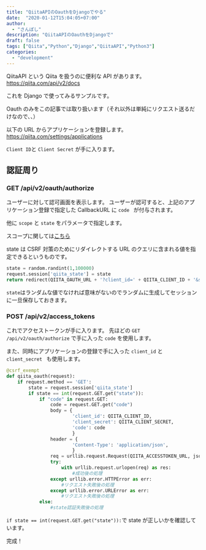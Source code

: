```yaml
---
title: "QiitaAPIのOauthをDjangoでやる"
date:  "2020-01-12T15:04:05+07:00"
author:
  - "さんぽし"
description: "QiitaAPIのOauthをDjangoで"
draft: false
tags: ["Qiita","Python","Django","QiitaAPI","Python3"]
categories:
  - "development"
---
```


QiitaAPI という Qiita を扱うのに便利な API があります。
https://qiita.com/api/v2/docs

これを Django で使ってみるサンプルです。

Oauth のみをこの記事では取り扱います（それ以外は単純にリクエスト送るだけなので、、）

以下の URL からアプリケーションを登録します。
https://qiita.com/settings/applications

`Client ID`と `Client Secret` が手に入ります。

## 認証周り
### GET /api/v2/oauth/authorize

ユーザーに対して認可画面を表示します。
ユーザーが認可すると、上記のアプリケーション登録で指定した CallbackURL に `code ` が付与されます。

他に `scope` と `state` をパラメータで指定します。

スコープに関しては[こちら](https://qiita.com/api/v2/docs#%E3%82%B9%E3%82%B3%E3%83%BC%E3%83%97)

state は CSRF 対策のためにリダイレクトする URL のクエリに含まれる値を指定できるというものです。

```Python
state = random.randint(1,100000)
request.session['qiita_state'] = state
return redirect(QIITA_OAUTH_URL + '?client_id=' + QIITA_CLIENT_ID + '&state=' + str(state) + '&scope=read_qiita+write_qiita')
```

`state`はランダムな値でなければ意味がないのでランダムに生成してセッションに一旦保存しておきます。

### POST /api/v2/access_tokens

これでアクセストークンが手に入ります。
先ほどの `GET /api/v2/oauth/authorize` で手に入った `code` を使用します。

また、同時にアプリケーションの登録で手に入った `client_id` と `client_secret ` も使用します。

```Python
@csrf_exempt
def qiita_oauth(request):
    if request.method == 'GET':
        state = request.session['qiita_state']
        if state == int(request.GET.get("state")):
            if "code" in request.GET:
                code = request.GET.get("code")
                body = {
                        'client_id': QIITA_CLIENT_ID,
                        'client_secret': QIITA_CLIENT_SECRET,
                        'code': code
                        }
                header = {
                        'Content-Type': 'application/json',
                        }
                req = urllib.request.Request(QIITA_ACCESSTOKEN_URL, json.dumps(body).encode(), header)
                try:
                    with urllib.request.urlopen(req) as res:
                        #成功後の処理
                except urllib.error.HTTPError as err:
                    #リクエスト失敗後の処理
                except urllib.error.URLError as err:
                    #リクエスト失敗後の処理
            else:
                #state認証失敗後の処理
```

`if state == int(request.GET.get("state")):`で state が正しいかを確認しています。

完成！
